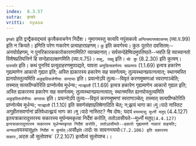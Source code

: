 ```yaml
---
index:  8.3.57
sutra:  इण्कोः
vritti:  nyasa
---
```


`इण्कोः` इति द्वन्द्वैकवद्भावं कृत्वैकवचनेन निर्देशः। नुमागमस्तु सत्यपि नपुंसकत्वे `अनित्यमागमशासनम्` (व्या.प.99) इति न क्रियते। इणिति परेण णकारेण प्रत्याहारग्रहणम्। `कु` इति कवर्गस्य। कुतः पुतरेत दवसितम्--अनयोर्ग्रहणम्, न पुनरिकारककारोकाराणामिति? व्याख्यानात्। सर्वसन्देहेष्विदमुपतिष्ठते--भवति हि व्याच्यानतो विशेषप्रतिपत्तिर्न हि सन्देहादलक्षणमिति (व्या.प.75)। `वाक्षु, त्वक्षु` इति। `चोः कुः` (8.2.30) इति कुत्वम्।
`दास्यति` इति। कथं पुनरिवं प्रत्युदाहरणमुपपद्यते, यावता `अणुदित्सवर्णस्य चाप्रत्ययः` (1.1.69) इत्यत्र हकारेण गृह्यमाणेन आकारो गृह्यत इति; अस्ति ह्यकारस्य हकारेण सह सवर्णत्वम्; तुल्यस्थानप्रयत्नत्वात्; स्थानमस्ति ह्यनयोस्तुल्यमिति `अकुहविसर्जनीयाः कण्ठ्याः` इति। प्रयत्नोऽपि तुल्यः--विवृतं करणमूष्मणआं स्वराणाञ्चेति; तस्मात् सत्यपीण्कोरिति प्राप्नोत्येव मूर्धन्यः; `नाज्झलौ` (1.1.69) इत्यत्र हकारेण गृह्यमाणेन आकारो गृह्यत इति; अस्ति ह्यकारस्य हकारेण सह सवर्णत्वम्; तुल्यस्थानप्रयत्नत्वात्; स्थानमस्ति ह्यनयोस्तुल्यमिति `अकुहविसर्जनीयाः कण्ठ्याः` इति। प्रयत्नोऽपि तुल्यः--विवृतं करणमूष्मणां स्वराणाञ्चेत्; तस्मात् सत्यपीण्कोरिति प्राप्नोत्येव मूर्धन्यः; `नाज्झलौ` (1.1.10) इति सवर्णसंज्ञाप्रतिषेणादिति चेत्; न;झ्रयं भागा का।मु।पाठे नास्तिट अगुहीतसवर्णानां प्रतिवेधात्झ्रयं भागः का।मु।पाठे नास्तिट? नैष दोषः; यदयं `वयस्यासु मूर्ध्नो मतुप्` (4.4.127) इतयत्राकारादुत्तरस्य सकारस्य मूर्घन्यमकृत्वा निर्देशं करोति, ततोऽवसीयते--मूर्ध्नो मतुप्` (4.4.127) इत्यत्राकारादुत्तरस्य सकारस्य मूर्धन्यमकृत्वा निर्देशं करोति, ततोऽवसीयते--हकारो गृह्यमाणो नाकारं ग्राहयति; अन्यथा `वयस्यासु` इति निर्देशं न कुर्यात्। `असौ` इति। `तदोः सः सावनन्त्ययोः` (7.2.106) इति दकारस्य सकारः, `अदस औ सुलोपश्च` (7.2.107) इत्यौत्वं सुलोपश्च।।


